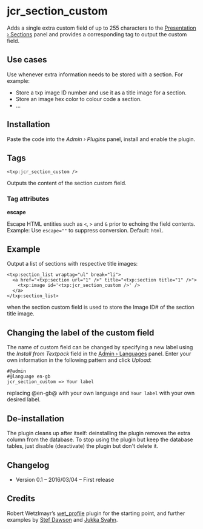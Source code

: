 # jcr_section_custom

Adds a single extra custom field of up to 255 characters to the [Presentation › Sections](http://docs.textpattern.io/administration/sections-panel) panel and provides a corresponding tag to output the custom field. 


## Use cases

Use whenever extra information needs to be stored with a section. For example:

* Store a txp image ID number and use it as a title image for a section.
* Store an image hex color to colour code a section.
* …


## Installation

Paste the code into the  _Admin › Plugins_ panel, install and enable the plugin.


## Tags

`<txp:jcr_section_custom />`

Outputs the content of the section custom field.

### Tag attributes

**escape**

Escape HTML entities such as `<`, `>` and `&` prior to echoing the field contents. 
Example: Use `escape=""` to suppress conversion. Default: `html`.


## Example

Output a list of sections with respective title images:

```
<txp:section_list wraptag="ul" break="li">
  <a href="<txp:section url="1" />" title="<txp:section title="1" />">
    <txp:image id='<txp:jcr_section_custom />' />
  </a>
</txp:section_list>
```

when the section custom field is used to store the Image ID# of the section title image.


## Changing the label of the custom field

The name of custom field can be changed by specifying a new label using the _Install from Textpack_ field in the [Admin › Languages](http://docs.textpattern.io/administration/languages-panel) panel. Enter your own information in the following pattern and click *Upload*:

```
#@admin
#@language en-gb
jcr_section_custom => Your label
```

replacing @en-gb@ with your own language and `Your label` with your own desired label.


## De-installation

The plugin cleans up after itself: deinstalling the plugin removes the extra column from the database. To stop using the plugin but keep the database tables, just disable (deactivate) the plugin but don't delete it.


## Changelog

* Version 0.1 – 2016/03/04 – First release


## Credits

Robert Wetzlmayr’s [wet_profile](https://github.com/rwetzlmayr/wet_profile) plugin for the starting point, and further examples by [Stef Dawson](http://www.stefdawson.com) and [Jukka Svahn](https://github.com/gocom).

